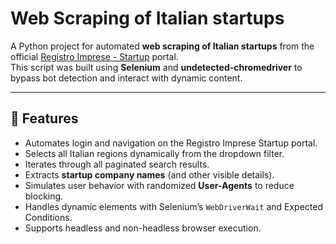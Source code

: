 # Web Scraping of Italian startups 

A Python project for automated **web scraping of Italian startups** from the official [Registro Imprese - Startup](https://startup.registroimprese.it/isin/home) portal.  
This script was built using **Selenium** and **undetected-chromedriver** to bypass bot detection and interact with dynamic content.

---

## 🚀 Features
- Automates login and navigation on the Registro Imprese Startup portal.  
- Selects all Italian regions dynamically from the dropdown filter.  
- Iterates through all paginated search results.  
- Extracts **startup company names** (and other visible details).  
- Simulates user behavior with randomized **User-Agents** to reduce blocking.  
- Handles dynamic elements with Selenium’s `WebDriverWait` and Expected Conditions.  
- Supports headless and non-headless browser execution.  
